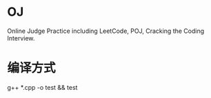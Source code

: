 # OJ
Online Judge Practice including LeetCode, POJ, Cracking the Coding Interview.
# 编译方式
g++ *.cpp -o test && test
